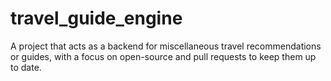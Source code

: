 # travel_guide_engine
A project that acts as a backend for miscellaneous travel recommendations or guides, with a focus on open-source and pull requests to keep them up to date.
